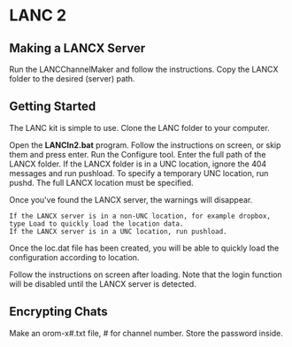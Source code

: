 LANC 2
======

Making a LANCX Server
------
Run the LANCChannelMaker and follow the instructions.
Copy the LANCX folder to the desired (server) path.

Getting Started
------

The LANC kit is simple to use.
Clone the LANC folder to your computer.

Open the **LANCIn2.bat** program.
Follow the instructions on screen, or skip them and press enter.
Run the Configure tool.
Enter the full path of the LANCX folder.
If the LANCX folder is in a UNC location, ignore the 404 messages and run pushload.
To specify a temporary UNC location, run pushd. The full LANCX location must be specified.

Once you've found the LANCX server, the warnings will disappear.

    If the LANCX server is in a non-UNC location, for example dropbox, type Load to quickly load the location data.
    If the LANCX server is in a UNC location, run pushload.

Once the loc.dat file has been created, you will be able to quickly load the configuration according to location.

Follow the instructions on screen after loading. Note that the login function will be disabled until the LANCX server is detected.

Encrypting Chats
------

Make an orom-x#.txt file, # for channel number.
Store the password inside.